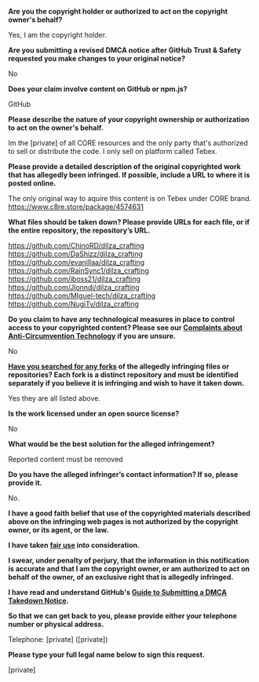**Are you the copyright holder or authorized to act on the copyright owner's behalf?**

Yes, I am the copyright holder.

**Are you submitting a revised DMCA notice after GitHub Trust & Safety requested you make changes to your original notice?**

No

**Does your claim involve content on GitHub or npm.js?**

GitHub

**Please describe the nature of your copyright ownership or authorization to act on the owner's behalf.**

Im the [private] of all CORE resources and the only party that's authorized to sell or distribute the code. I only sell on platform called Tebex.

**Please provide a detailed description of the original copyrighted work that has allegedly been infringed. If possible, include a URL to where it is posted online.**

The only original way to aquire this content is on Tebex under CORE brand.  
https://www.c8re.store/package/4574631

**What files should be taken down? Please provide URLs for each file, or if the entire repository, the repository’s URL.**

https://github.com/ChinoRD/dilza_crafting  
https://github.com/DaShizz/dilza_crafting  
https://github.com/evanillaa/dilza_crafting  
https://github.com/RainSync1/dilza_crafting  
https://github.com/iboss21/dilza_crafting  
https://github.com/Jlonndi/dilza_crafting  
https://github.com/MIguel-tech/dilza_crafting  
https://github.com/NugiTv/dilza_crafting

**Do you claim to have any technological measures in place to control access to your copyrighted content? Please see our <a href="https://docs.github.com/articles/guide-to-submitting-a-dmca-takedown-notice#complaints-about-anti-circumvention-technology">Complaints about Anti-Circumvention Technology</a> if you are unsure.**

No

**<a href="https://docs.github.com/articles/dmca-takedown-policy#b-what-about-forks-or-whats-a-fork">Have you searched for any forks</a> of the allegedly infringing files or repositories? Each fork is a distinct repository and must be identified separately if you believe it is infringing and wish to have it taken down.**

Yes they are all listed above.

**Is the work licensed under an open source license?**

No

**What would be the best solution for the alleged infringement?**

Reported content must be removed

**Do you have the alleged infringer’s contact information? If so, please provide it.**

No.

**I have a good faith belief that use of the copyrighted materials described above on the infringing web pages is not authorized by the copyright owner, or its agent, or the law.**

**I have taken <a href="https://www.lumendatabase.org/topics/22">fair use</a> into consideration.**

**I swear, under penalty of perjury, that the information in this notification is accurate and that I am the copyright owner, or am authorized to act on behalf of the owner, of an exclusive right that is allegedly infringed.**

**I have read and understand GitHub's <a href="https://docs.github.com/articles/guide-to-submitting-a-dmca-takedown-notice/">Guide to Submitting a DMCA Takedown Notice</a>.**

**So that we can get back to you, please provide either your telephone number or physical address.**

Telephone: [private] ([private])

**Please type your full legal name below to sign this request.**

[private]
